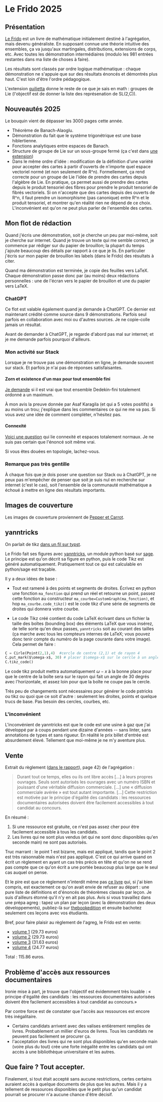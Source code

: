 # Le Frido 2025

## Présentation

[Le Frido](https://laurent.claessens-donadello.eu/pdf/lefrido.pdf) est un livre de mathématique initialement destiné à l'agrégation, mais devenu généraliste. En supposant connue une théorie intuitive des ensembles, ça va jusqu'aux martingales, distributions, extensions de corps, etc. Avec toutes les démonstration intermédiaires (modulo les 981 entrées restantes dans ma liste de choses à faire).

Les résultats sont classés par ordre logique mathématique : chaque démonstration ne s'appuie que sur des résultats énoncés et démontrés plus haut. C'est loin d'être l'ordre pédagogique.


L'extension [guilietta](https://laurent.claessens-donadello.eu/pdf/giulietta.pdf) donne le reste de ce que je sais en math : groupes de Lie (l'objectif est de donner la liste des représenation de SL(2,C)).

## Nouveautés 2025

Le bouquin vient de dépasser les 3000 pages cette année.

- Théorème de Banach-Alaoglu.
- Démonstration du fait que le système trigonétrique est une base hiblertienne.
- Fonctions analytiques entre espaces de Banach.
- Structure de groupe de Lie sur un sous-groupe fermé (ça c'est dans [une extension](https://laurent.claessens-donadello.eu/pdf/giulietta.pdf))
- Dans le même ordre d'idée : modification de la définition d'une variété pour accepter des cartes à partir d'ouverts de n'importe quel espace vectoriel normé (et non seulement de R^n). Formellement, ça rend correcte pour un groupe de Lie l'idée de prendre des cartes depuis l'algèbre de Lie. En pratique, ça permet aussi de prendre des cartes depuis le produit tensoriel des fibres pour prendre le produit tensoriel de fibrés vectoriels. Si on n'accepte que des cartes depuis des ouverts de R^n, il faut prendre un isomorphisme (pas canonique) entre R^n et le produit tensoriel, et montrer qu'en réalité rien ne dépend de ce choix. L'inconvénient est qu'on ne peut plus parler de l'ensemble des cartes.

## Mon flot de rédaction

Quand j'écris une démonstration, soit je cherche un peu par moi-même, soit je cherche sur internet. Quand je trouve un texte qui me semble correct, je commence par rédiger sur du papier de brouillon; la plupart du temps j'ajoute beaucoup des détails par rapport à ce que je lis. En particulier j'écris sur mon papier de brouillon les labels (dans le Frido) des résultats à citer.

Quand ma démonstration est terminée, je copie des feuilles vers LaTeX. Chaque démonstration passe donc par (au moins) deux rédactions personnelles : une de l'écran vers le papier de brouillon et une du papier vers LaTeX.

### ChatGPT

Ce flot est valable également quand je demande à ChatGPT. Ce dernier est maintenant crédité comme source dans 9 démonstrations. Parfois seul parfois en collaboration avec moi ou d'autres sources. Je ne copie-colle jamais un résultat. 

Avant de demander à ChatGPT, je regarde d'abord pas mal sur internet; et je me demande parfois pourquoi d'ailleurs.


### Mon activité sur Stack

Lorsque je ne trouve pas une démonstration en ligne, je demande souvent sur stack. Et parfois je n'ai pas de réponses satisfaisantes.

#### Zorn et existence d'un max pour tout ensemble fini

[Je demande](https://math.stackexchange.com/questions/5019157/every-non-empty-dedekind-finite-totally-ordered-set-has-a-maximum-using-zorns) si il est vrai que tout ensemble Dedekin-fini totalement ordonné a un maximum.

À mon avis la preuve donnée par Asaf Karagila (et qui a 5 votes positifs) a au moins un trou; j'explique dans les commentaires ce qui ne me va pas. Si vous avez une idée de comment compléter, n'hésitez pas.

#### Connexité

[Voici une question](https://math.stackexchange.com/questions/5047471/connectedness-and-completely-normal-space) qui lie connexité et espaces totalement normaux. Je ne suis pas certain que l'énoncé soit même vrai.

Si vous êtes douées en topologie, lachez-vous.

### Remarque pas très gentille

À chaque fois que je dois poser une question sur Stack ou à ChatGPT, je ne peux pas m'empêcher de penser que soit je suis nul en recherche sur internet (c'est le cas), soit l'ensemble de la communauté mathématique a échoué à mettre en ligne des résultats importants.

## Images de couverture

Les images de couverture proviennent de [Pepper et Carrot](https://www.peppercarrot.com/fr/).


## yanntricks

On parlait de tikz [dans un fil sur typst](https://linuxfr.org/nodes/140143/comments/1999121). 

Le Frido fait ses figures avec [yanntricks](https://github.com/LaurentClaessens/yanntricks), un module python basé sur [sage](https://www.sagemath.org/). Le principe est qu'on décrit sa figure en python, puis le code Tikz est généré automatiquement. Pratiquement tout ce qui est calculable en python/sage est traçable.

Il y a deux idées de base :

- Tout est ramené à des points et segments de droites. Écrivez en python une fonction `ma_fonction` qui prend un réel et retourne un point, passez cette fonction au constructeur `ma_courbe=CustomGraph(ma_fonction)`, et hop `ma_courbe.code_tikz()` est le code tikz d'une série de segments de droites qui donnera votre courbe.

- Le code Tikz créé contient du code LaTeX écrivant dans un fichier la taille des boîtes (bounding box) des éléments LaTeX que vous insérez, de telle sorte qu'en deux passes, `yanntricks` soit au courant des tailles (ça marche avec tous les compteurs internes de LaTeX; vous pouvez donc tenir compte du numéro de la page courante dans votre image). Cela permet de faire :
```python
C = Cirle(Point(2,1),4)  #cercle de centre (2,1) et de rayon 4
C.put_mark($\omega-x$, 30) # placer $\omega-x$ sur le cercle à un angle 30 degrés
C.tikz_code()
```
Le code tikz produit mettra automatiquement $\omega-x$ à la bonne place pour que le centre de la boîte sera sur le rayon qui fait un angle de 30 degrés avec l'horizontale, et assez loin pour que la boîte ne coupe pas le cercle.

Très peu de changements sont nécessaires pour générer le code pstricks ou tikz ou quoi que ce soit d'autre : seulement les droites, points et quelque trucs de base. Pas besoin des cercles, courbes, etc.

### L'inconvénient

L'inconvénient de yanntricks est que le code est une usine à gaz que j'ai développé par à coups pendant une dizaine d'années -- sans linter, sans annotations de types et sans rigueur. En réalité le prix billet d'entrée est absurdement élevé. Tellement que moi-même je ne m'y aventure plus.


## Vente


Extrait du règlement ([dans le rapport](https://agreg.org/data/uploads/rapports/rapport_eae_2024.pdf)), page 42) de l'agrégation :

>  Durant tout ce temps, elles ou ils ont libre accès [...] à leurs
> propres ouvrages. Seuls sont autorisés les ouvrages avec un numéro ISBN et jouissant d'une véritable
> diffusion commerciale. [...] une « diffusion commerciale avérée » est tout autant importante.
> [...] Cette restriction est motivée par le principe d'égalité des candidats : les ressources documentaires autorisées doivent être facilement accessibles à tout candidat au concours.

En résumé : 

1. Si une ressource est gratuite, ce n'est pas assez cher pour être facilement accessible à tous les candidats.
2. Les livres qui ne sont plus vendus (et qui ne sont donc disponibles qu'en seconde main) ne sont pas autorisés.

Truc marrant : le point 1 est bizarre, mais est appliqué, tandis que le point 2 est très raisonnable mais n'est pas appliqué. C'est ce qui arrive quand on écrit un règlement en ayant un cas très précis en tête et qu'on ne se rend pas compte que ce qu'on écrit a une portée beaucoup plus large que le seul cas auquel on pense.

Et le pire est que ce règlement n'interdit même pas [ce livre](https://www.thebookedition.com/fr/le-livre-de-l-agregation-p-352775.html) qui, si j'ai bien compris, est exactement ce qu'on avait envie de refuser au départ : une pure liste de définitions et d'énoncés de théorèmes classés par leçon. Je suis d'ailleurs étonné qu'il n'y en ait pas plus. Avis si vous travaillez dans une prépa agreg : tapez un plan par leçon (avec la démonstration des deux développements), publiez-là sur [thebookedition](https://thebookedition.com) et ensuite bachotez seulement ces leçons avec vos étudiants.

Bref, pour faire plaisir au règlement de l'agreg, le Frido est en vente:
- [volume 1](https://www.thebookedition.com/fr/le-frido-2025-volume-1-p-421853.html) (29.73 euros)
- [volume 2](https://www.thebookedition.com/fr/le-frido-2025-volume-2-p-421854.html) (29.73 euros)
- [volume 3](https://www.thebookedition.com/fr/le-frido-2025-volume-3-p-421855.html) (31.63 euros)
- [volume 4](https://www.thebookedition.com/fr/le-frido-2025-volume-4-p-421856.html) (24.77 euros)

Total : 115.86 euros.

## Problème d'accès aux ressources documentaires

Ironie mise à part, je trouve que l'objectif est évidemment très louable :
« principe d'égalité des candidats : les ressources documentaires autorisées doivent être facilement accessibles à tout candidat au concours.»

Par contre force est de constater que l'accès aux ressources est encore très inégalitaire. 
- Certains candidats arrivent avec des valises entièrement remplies de livres. Probablement un millier d'euros de livres. Tous les candidats ne peuvent pas facilement se procurer ça.
- l'acceptation des livres qui ne sont plus disponibles qu'en seconde main (voire plus du tout) crée une forte inégalité entre les candidats qui ont accès à une bibliothèque universitaire et les autres.

## Que faire ? Tout accepter.

Finalement, si tout était accepté sans aucune restrictions, certes certains auraient accès à quelque documents de plus que les autres. Mais il y a tellement de ressources disponibles que le petit plus qu'un candidat pourrait se procurer n'a aucune chance d'être décisif.
